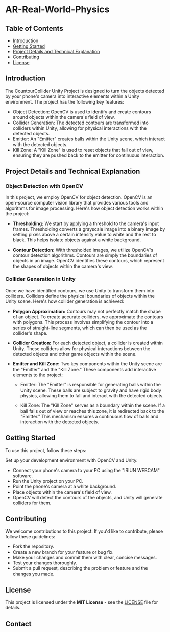 # AR-Real-World-Physics

## Table of Contents

- [Introduction](#introduction)
- [Getting Started](#getting-started)
- [Project Details and Technical Explanation](#project-details-and-technical-explanation)
- [Contributing](#contributing)
- [License](#license)

## Introduction

The CountourCollider Unity Project is designed to turn the objects detected by your phone's camera into interactive elements within a Unity environment. The project has the following key features:

- Object Detection: OpenCV is used to identify and create contours around objects within the camera's field of view.
- Collider Generation: The detected contours are transformed into colliders within Unity, allowing for physical interactions with the detected objects.
- Emitter: An "Emitter" creates balls within the Unity scene, which interact with the detected objects.
- Kill Zone: A "Kill Zone" is used to reset objects that fall out of view, ensuring they are pushed back to the emitter for continuous interaction.

## Project Details and Technical Explanation
### Object Detection with OpenCV
In this project, we employ OpenCV for object detection. OpenCV is an open-source computer vision library that provides various tools and algorithms for image processing. Here's how object detection works within the project:

- **Thresholding:** We start by applying a threshold to the camera's input frames. Thresholding converts a grayscale image into a binary image by setting pixels above a certain intensity value to white and the rest to black. This helps isolate objects against a white background.

- **Contour Detection:** With thresholded images, we utilize OpenCV's contour detection algorithms. Contours are simply the boundaries of objects in an image. OpenCV identifies these contours, which represent the shapes of objects within the camera's view.

### Collider Generation in Unity
Once we have identified contours, we use Unity to transform them into colliders. Colliders define the physical boundaries of objects within the Unity scene. Here's how collider generation is achieved:

- **Polygon Approximation:** Contours may not perfectly match the shape of an object. To create accurate colliders, we approximate the contours with polygons. This process involves simplifying the contour into a series of straight-line segments, which can then be used as the collider's shape.

- **Collider Creation:** For each detected object, a collider is created within Unity. These colliders allow for physical interactions between the detected objects and other game objects within the scene.

- **Emitter and Kill Zone:**
Two key components within the Unity scene are the "Emitter" and the "Kill Zone." These components add interactive elements to the project:

  - Emitter: The "Emitter" is responsible for generating balls within the Unity scene. These balls are subject to gravity and have rigid body physics, allowing them to fall and interact with the detected objects.

  - Kill Zone: The "Kill Zone" serves as a boundary within the scene. If a ball falls out of view or reaches this zone, it is redirected back to the "Emitter." This mechanism ensures a continuous flow of balls and interaction with the detected objects.

## Getting Started
To use this project, follow these steps:

Set up your development environment with OpenCV and Unity.

- Connect your phone's camera to your PC using the "IRIUN WEBCAM" software.
- Run the Unity project on your PC.
- Point the phone's camera at a white background.
- Place objects within the camera's field of view.
- OpenCV will detect the contours of the objects, and Unity will generate colliders for them.

## Contributing
We welcome contributions to this project. If you'd like to contribute, please follow these guidelines:

- Fork the repository.
- Create a new branch for your feature or bug fix.
- Make your changes and commit them with clear, concise messages.
- Test your changes thoroughly.
- Submit a pull request, describing the problem or feature and the changes you made.

## License

This project is licensed under the **MIT License** - see the [LICENSE](LICENSE) file for details.


## Contact
